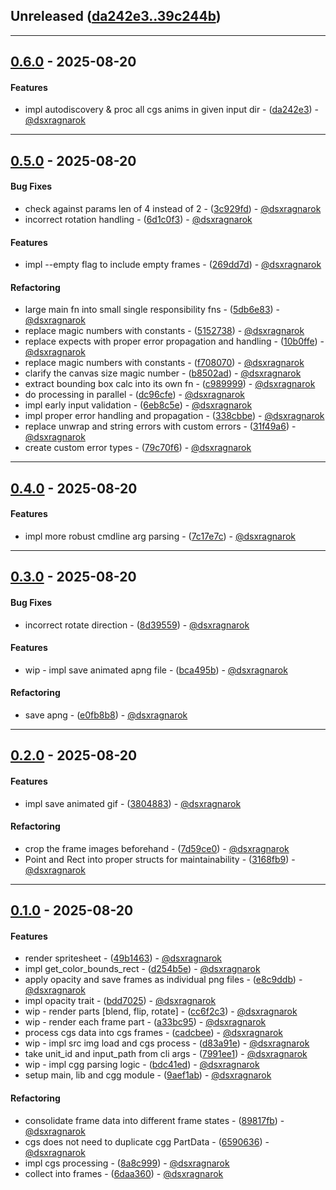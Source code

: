 ## Unreleased ([da242e3..39c244b](https://github.com/dsxragnarok/ffbetool/compare/da242e3..39c244b))

- - -

## [0.6.0](https://github.com/dsxragnarok/ffbetool/compare/0.5.0..0.6.0) - 2025-08-20
#### Features
- impl autodiscovery & proc all cgs anims in given input dir - ([da242e3](https://github.com/dsxragnarok/ffbetool/commit/da242e3172117a9510710333b05ce5a5bc189a5a)) - [@dsxragnarok](https://github.com/dsxragnarok)

- - -

## [0.5.0](https://github.com/dsxragnarok/ffbetool/compare/0.4.0..0.5.0) - 2025-08-20
#### Bug Fixes
- check against params len of 4 instead of 2 - ([3c929fd](https://github.com/dsxragnarok/ffbetool/commit/3c929fd7adb227834f16d18d661c21cb7bf3a863)) - [@dsxragnarok](https://github.com/dsxragnarok)
- incorrect rotation handling - ([6d1c0f3](https://github.com/dsxragnarok/ffbetool/commit/6d1c0f34ca33e2524a715e3bd93f01d4d9f2a939)) - [@dsxragnarok](https://github.com/dsxragnarok)
#### Features
- impl --empty flag to include empty frames - ([269dd7d](https://github.com/dsxragnarok/ffbetool/commit/269dd7d33fadaccc7127f9cfd31f00471b3a894a)) - [@dsxragnarok](https://github.com/dsxragnarok)
#### Refactoring
- large main fn into small single responsibility fns - ([5db6e83](https://github.com/dsxragnarok/ffbetool/commit/5db6e834a7e4981a0486815fe3d788b4f0b928e9)) - [@dsxragnarok](https://github.com/dsxragnarok)
- replace magic numbers with constants - ([5152738](https://github.com/dsxragnarok/ffbetool/commit/5152738f78f5af16866506aaeb88e748d01d4a89)) - [@dsxragnarok](https://github.com/dsxragnarok)
- replace expects with proper error propagation and handling - ([10b0ffe](https://github.com/dsxragnarok/ffbetool/commit/10b0ffe84cd2185bf6bc175e6ced11f87ed3001c)) - [@dsxragnarok](https://github.com/dsxragnarok)
- replace magic numbers with constants - ([f708070](https://github.com/dsxragnarok/ffbetool/commit/f708070f7712cadac05e700d508e1150037894ea)) - [@dsxragnarok](https://github.com/dsxragnarok)
- clarify the canvas size magic number - ([b8502ad](https://github.com/dsxragnarok/ffbetool/commit/b8502adf22df3b5969408ab39c55b87e35e5304d)) - [@dsxragnarok](https://github.com/dsxragnarok)
- extract bounding box calc into its own fn - ([c989999](https://github.com/dsxragnarok/ffbetool/commit/c9899997b94173e59ac3cc5c122fd0552e8a9258)) - [@dsxragnarok](https://github.com/dsxragnarok)
- do processing in parallel - ([dc96cfe](https://github.com/dsxragnarok/ffbetool/commit/dc96cfefcb5f24373feb6cb4de7ddddd320920bd)) - [@dsxragnarok](https://github.com/dsxragnarok)
- impl early input validation - ([6eb8c5e](https://github.com/dsxragnarok/ffbetool/commit/6eb8c5e2d80199b9d6fb6031f3d87f31306de3cf)) - [@dsxragnarok](https://github.com/dsxragnarok)
- impl proper error handling and propagation - ([338cbbe](https://github.com/dsxragnarok/ffbetool/commit/338cbbeb552f42caeb34f2d73cd0ed1c0a499f8a)) - [@dsxragnarok](https://github.com/dsxragnarok)
- replace unwrap and string errors with custom errors - ([31f49a6](https://github.com/dsxragnarok/ffbetool/commit/31f49a6847c780907bbeecf0af2e3221e5fe2205)) - [@dsxragnarok](https://github.com/dsxragnarok)
- create custom error types - ([79c70f6](https://github.com/dsxragnarok/ffbetool/commit/79c70f6ed84f89dd11e010895def8b4d3c0d526a)) - [@dsxragnarok](https://github.com/dsxragnarok)

- - -

## [0.4.0](https://github.com/dsxragnarok/ffbetool/compare/0.3.0..0.4.0) - 2025-08-20
#### Features
- impl more robust cmdline arg parsing - ([7c17e7c](https://github.com/dsxragnarok/ffbetool/commit/7c17e7c2edda1a83499edac591f22816d4864e51)) - [@dsxragnarok](https://github.com/dsxragnarok)

- - -

## [0.3.0](https://github.com/dsxragnarok/ffbetool/compare/0.2.0..0.3.0) - 2025-08-20
#### Bug Fixes
- incorrect rotate direction - ([8d39559](https://github.com/dsxragnarok/ffbetool/commit/8d395596fc015d9699fc01302ccb89fea6d94bde)) - [@dsxragnarok](https://github.com/dsxragnarok)
#### Features
- wip - impl save animated apng file - ([bca495b](https://github.com/dsxragnarok/ffbetool/commit/bca495b35fa4bb91815e89699e7a229a5c5dc3a8)) - [@dsxragnarok](https://github.com/dsxragnarok)
#### Refactoring
- save apng - ([e0fb8b8](https://github.com/dsxragnarok/ffbetool/commit/e0fb8b8178e7d03ae88144627a10c5f54a7ce372)) - [@dsxragnarok](https://github.com/dsxragnarok)

- - -

## [0.2.0](https://github.com/dsxragnarok/ffbetool/compare/0.1.0..0.2.0) - 2025-08-20
#### Features
- impl save animated gif - ([3804883](https://github.com/dsxragnarok/ffbetool/commit/380488329265f9eb360a4ea25d7cce73a42a57f5)) - [@dsxragnarok](https://github.com/dsxragnarok)
#### Refactoring
- crop the frame images beforehand - ([7d59ce0](https://github.com/dsxragnarok/ffbetool/commit/7d59ce078a2d6044a4fa7bba3dcdfa7c91f2632b)) - [@dsxragnarok](https://github.com/dsxragnarok)
- Point and Rect into proper structs for maintainability - ([3168fb9](https://github.com/dsxragnarok/ffbetool/commit/3168fb9331ccd12a88a2988437627370436d454d)) - [@dsxragnarok](https://github.com/dsxragnarok)

- - -

## [0.1.0](https://github.com/dsxragnarok/ffbetool/compare/35821413ae6e776c568902948979d33f5a3e6849..0.1.0) - 2025-08-20
#### Features
- render spritesheet - ([49b1463](https://github.com/dsxragnarok/ffbetool/commit/49b14637b385d71871bb80572c9d216273bced6c)) - [@dsxragnarok](https://github.com/dsxragnarok)
- impl get_color_bounds_rect - ([d254b5e](https://github.com/dsxragnarok/ffbetool/commit/d254b5e411727388729a91fac15f93936caadd6a)) - [@dsxragnarok](https://github.com/dsxragnarok)
- apply opacity and save frames as individual png files - ([e8c9ddb](https://github.com/dsxragnarok/ffbetool/commit/e8c9ddb81d4701a77115b648ffe03556b71674e4)) - [@dsxragnarok](https://github.com/dsxragnarok)
- impl opacity trait - ([bdd7025](https://github.com/dsxragnarok/ffbetool/commit/bdd702566182509c6f90ce20d42044da7d1951a6)) - [@dsxragnarok](https://github.com/dsxragnarok)
- wip - render parts [blend, flip, rotate] - ([cc6f2c3](https://github.com/dsxragnarok/ffbetool/commit/cc6f2c33cab0ff17216e7c39f0fb0df57d1e3c66)) - [@dsxragnarok](https://github.com/dsxragnarok)
- wip - render each frame part - ([a33bc95](https://github.com/dsxragnarok/ffbetool/commit/a33bc958965b8c978b621d026ac2d75f9bd511de)) - [@dsxragnarok](https://github.com/dsxragnarok)
- process cgs data into cgs frames - ([cadcbee](https://github.com/dsxragnarok/ffbetool/commit/cadcbeeec73591d9c67068a3251f45b1121dceb2)) - [@dsxragnarok](https://github.com/dsxragnarok)
- wip - impl src img load and cgs process - ([d83a91e](https://github.com/dsxragnarok/ffbetool/commit/d83a91e450e1a67903ee23ad2910296a5b11bdf7)) - [@dsxragnarok](https://github.com/dsxragnarok)
- take unit_id and input_path from cli args - ([7991ee1](https://github.com/dsxragnarok/ffbetool/commit/7991ee1b156b87eac68a6bf348886b97cf951b4e)) - [@dsxragnarok](https://github.com/dsxragnarok)
- wip - impl cgg parsing logic - ([bdc41ed](https://github.com/dsxragnarok/ffbetool/commit/bdc41eda854c76558fe9650dd06379fad69d276b)) - [@dsxragnarok](https://github.com/dsxragnarok)
- setup main, lib and cgg module - ([9aef1ab](https://github.com/dsxragnarok/ffbetool/commit/9aef1abe0f9fad156f9c652ae746f41ffc65b044)) - [@dsxragnarok](https://github.com/dsxragnarok)
#### Refactoring
- consolidate frame data into different frame states - ([89817fb](https://github.com/dsxragnarok/ffbetool/commit/89817fbf9036917bada7375ed490e84c1d5347ce)) - [@dsxragnarok](https://github.com/dsxragnarok)
- cgs does not need to duplicate cgg PartData - ([6590636](https://github.com/dsxragnarok/ffbetool/commit/659063648f20bbbc1d1a885282b6a277cd9b0072)) - [@dsxragnarok](https://github.com/dsxragnarok)
- impl cgs processing - ([8a8c999](https://github.com/dsxragnarok/ffbetool/commit/8a8c999c44693dd1c977f721ab4ed2174d72daa1)) - [@dsxragnarok](https://github.com/dsxragnarok)
- collect into frames - ([6daa360](https://github.com/dsxragnarok/ffbetool/commit/6daa3606a8e73f52cf2165900e5f782491b40618)) - [@dsxragnarok](https://github.com/dsxragnarok)


